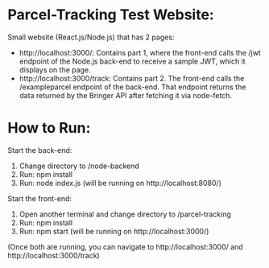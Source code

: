 # Parcel-Tracking Test Website:
Small website (React.js/Node.js) that has 2 pages:
- http://localhost:3000/: Contains part 1, where the front-end calls the /jwt endpoint of the Node.js back-end to receive a sample JWT, which it displays on the page.
- http://localhost:3000/track: Contains part 2. The front-end calls the /exampleparcel endpoint of the back-end. That endpoint returns the data returned by the Bringer API after fetching it via node-fetch.

# How to Run:
Start the back-end:
1. Change directory to /node-backend
2. Run: npm install
3. Run: node index.js    (will be running on http://localhost:8080/)
    
Start the front-end:
1. Open another terminal and change directory to /parcel-tracking
2. Run: npm install
3. Run: npm start     (will be running on http://localhost:3000/)
    
(Once both are running, you can navigate to http://localhost:3000/ and http://localhost:3000/track)
